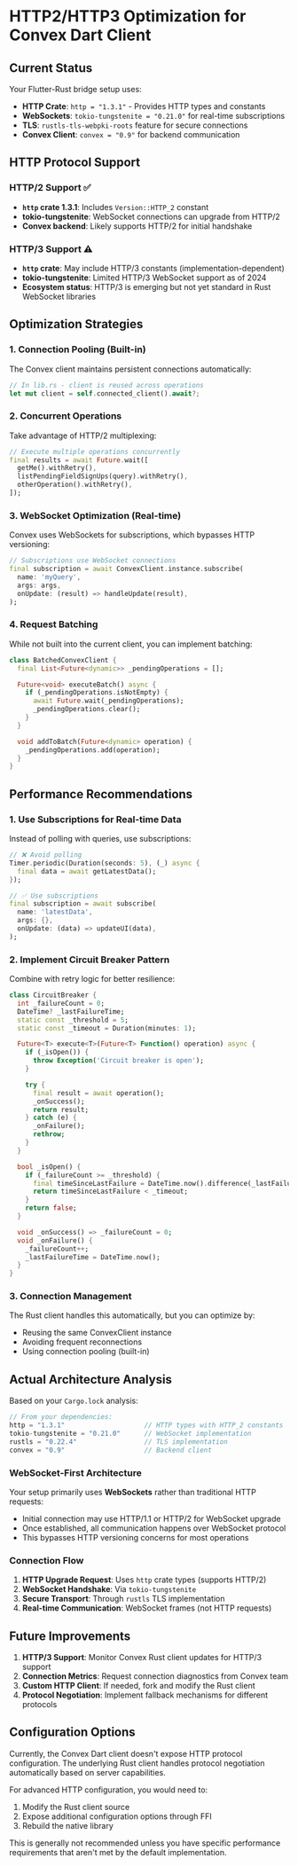 # HTTP2/HTTP3 Optimization for Convex Dart Client

## Current Status

Your Flutter-Rust bridge setup uses:

- **HTTP Crate**: `http = "1.3.1"` - Provides HTTP types and constants
- **WebSockets**: `tokio-tungstenite = "0.21.0"` for real-time subscriptions
- **TLS**: `rustls-tls-webpki-roots` feature for secure connections
- **Convex Client**: `convex = "0.9"` for backend communication

## HTTP Protocol Support

### HTTP/2 Support ✅
- **`http` crate 1.3.1**: Includes `Version::HTTP_2` constant
- **tokio-tungstenite**: WebSocket connections can upgrade from HTTP/2
- **Convex backend**: Likely supports HTTP/2 for initial handshake

### HTTP/3 Support ⚠️
- **`http` crate**: May include HTTP/3 constants (implementation-dependent)
- **tokio-tungstenite**: Limited HTTP/3 WebSocket support as of 2024
- **Ecosystem status**: HTTP/3 is emerging but not yet standard in Rust WebSocket libraries

## Optimization Strategies

### 1. Connection Pooling (Built-in)
The Convex client maintains persistent connections automatically:
```rust
// In lib.rs - client is reused across operations
let mut client = self.connected_client().await?;
```

### 2. Concurrent Operations
Take advantage of HTTP/2 multiplexing:
```dart
// Execute multiple operations concurrently
final results = await Future.wait([
  getMe().withRetry(),
  listPendingFieldSignUps(query).withRetry(),
  otherOperation().withRetry(),
]);
```

### 3. WebSocket Optimization (Real-time)
Convex uses WebSockets for subscriptions, which bypasses HTTP versioning:
```dart
// Subscriptions use WebSocket connections
final subscription = await ConvexClient.instance.subscribe(
  name: 'myQuery',
  args: args,
  onUpdate: (result) => handleUpdate(result),
);
```

### 4. Request Batching
While not built into the current client, you can implement batching:
```dart
class BatchedConvexClient {
  final List<Future<dynamic>> _pendingOperations = [];

  Future<void> executeBatch() async {
    if (_pendingOperations.isNotEmpty) {
      await Future.wait(_pendingOperations);
      _pendingOperations.clear();
    }
  }

  void addToBatch(Future<dynamic> operation) {
    _pendingOperations.add(operation);
  }
}
```

## Performance Recommendations

### 1. Use Subscriptions for Real-time Data
Instead of polling with queries, use subscriptions:
```dart
// ❌ Avoid polling
Timer.periodic(Duration(seconds: 5), (_) async {
  final data = await getLatestData();
});

// ✅ Use subscriptions
final subscription = await subscribe(
  name: 'latestData',
  args: {},
  onUpdate: (data) => updateUI(data),
);
```

### 2. Implement Circuit Breaker Pattern
Combine with retry logic for better resilience:
```dart
class CircuitBreaker {
  int _failureCount = 0;
  DateTime? _lastFailureTime;
  static const _threshold = 5;
  static const _timeout = Duration(minutes: 1);

  Future<T> execute<T>(Future<T> Function() operation) async {
    if (_isOpen()) {
      throw Exception('Circuit breaker is open');
    }

    try {
      final result = await operation();
      _onSuccess();
      return result;
    } catch (e) {
      _onFailure();
      rethrow;
    }
  }

  bool _isOpen() {
    if (_failureCount >= _threshold) {
      final timeSinceLastFailure = DateTime.now().difference(_lastFailureTime!);
      return timeSinceLastFailure < _timeout;
    }
    return false;
  }

  void _onSuccess() => _failureCount = 0;
  void _onFailure() {
    _failureCount++;
    _lastFailureTime = DateTime.now();
  }
}
```

### 3. Connection Management
The Rust client handles this automatically, but you can optimize by:
- Reusing the same ConvexClient instance
- Avoiding frequent reconnections
- Using connection pooling (built-in)

## Actual Architecture Analysis

Based on your `Cargo.lock` analysis:

```rust
// From your dependencies:
http = "1.3.1"                    // HTTP types with HTTP_2 constants
tokio-tungstenite = "0.21.0"      // WebSocket implementation
rustls = "0.22.4"                 // TLS implementation
convex = "0.9"                    // Backend client
```

### WebSocket-First Architecture
Your setup primarily uses **WebSockets** rather than traditional HTTP requests:
- Initial connection may use HTTP/1.1 or HTTP/2 for WebSocket upgrade
- Once established, all communication happens over WebSocket protocol
- This bypasses HTTP versioning concerns for most operations

### Connection Flow
1. **HTTP Upgrade Request**: Uses `http` crate types (supports HTTP/2)
2. **WebSocket Handshake**: Via `tokio-tungstenite`
3. **Secure Transport**: Through `rustls` TLS implementation
4. **Real-time Communication**: WebSocket frames (not HTTP requests)

## Future Improvements

1. **HTTP/3 Support**: Monitor Convex Rust client updates for HTTP/3 support
2. **Connection Metrics**: Request connection diagnostics from Convex team
3. **Custom HTTP Client**: If needed, fork and modify the Rust client
4. **Protocol Negotiation**: Implement fallback mechanisms for different protocols

## Configuration Options

Currently, the Convex Dart client doesn't expose HTTP protocol configuration. The underlying Rust client handles protocol negotiation automatically based on server capabilities.

For advanced HTTP configuration, you would need to:
1. Modify the Rust client source
2. Expose additional configuration options through FFI
3. Rebuild the native library

This is generally not recommended unless you have specific performance requirements that aren't met by the default implementation.